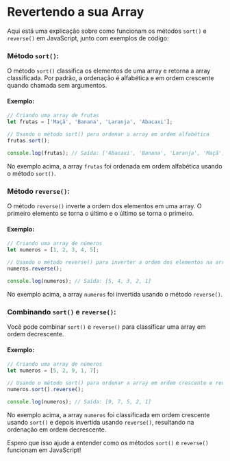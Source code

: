 # Revertendo a sua Array

Aqui está uma explicação sobre como funcionam os métodos `sort()` e `reverse()` em JavaScript, junto com exemplos de código:

### Método `sort()`:

O método `sort()` classifica os elementos de uma array e retorna a array classificada. Por padrão, a ordenação é alfabética e em ordem crescente quando chamada sem argumentos.

#### Exemplo:

```javascript
// Criando uma array de frutas
let frutas = ['Maçã', 'Banana', 'Laranja', 'Abacaxi'];

// Usando o método sort() para ordenar a array em ordem alfabética
frutas.sort();

console.log(frutas); // Saída: ['Abacaxi', 'Banana', 'Laranja', 'Maçã']
```

No exemplo acima, a array `frutas` foi ordenada em ordem alfabética usando o método `sort()`.

### Método `reverse()`:

O método `reverse()` inverte a ordem dos elementos em uma array. O primeiro elemento se torna o último e o último se torna o primeiro.

#### Exemplo:

```javascript
// Criando uma array de números
let numeros = [1, 2, 3, 4, 5];

// Usando o método reverse() para inverter a ordem dos elementos na array
numeros.reverse();

console.log(numeros); // Saída: [5, 4, 3, 2, 1]
```

No exemplo acima, a array `numeros` foi invertida usando o método `reverse()`.

### Combinando `sort()` e `reverse()`:

Você pode combinar `sort()` e `reverse()` para classificar uma array em ordem decrescente.

#### Exemplo:

```javascript
// Criando uma array de números
let numeros = [5, 2, 9, 1, 7];

// Usando o método sort() para ordenar a array em ordem crescente e reverse() para inverter a ordem
numeros.sort().reverse();

console.log(numeros); // Saída: [9, 7, 5, 2, 1]
```

No exemplo acima, a array `numeros` foi classificada em ordem crescente usando `sort()` e depois invertida usando `reverse()`, resultando na ordenação em ordem decrescente.

Espero que isso ajude a entender como os métodos `sort()` e `reverse()` funcionam em JavaScript!